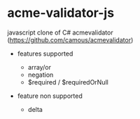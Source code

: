 # acme-validator-js
javascript clone of C# acmevalidator (https://github.com/camous/acmevalidator)

* features supported
  * array/or
  * negation
  * $required / $requiredOrNull
  
* feature non supported
  * delta
